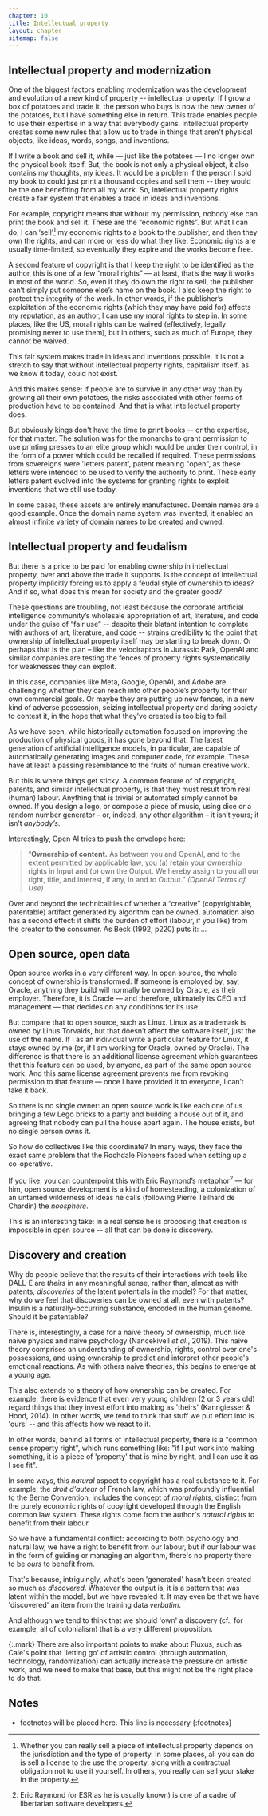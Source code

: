 ```yaml
---
chapter: 10
title: Intellectual property
layout: chapter
sitemap: false
---
```


## Intellectual property and modernization

One of the biggest factors enabling modernization was the development and
evolution of a new kind of property -- intellectual property. If I grow a box of
potatoes and trade it, the person who buys is now the new owner of the potatoes,
but I have something else in return. This trade enables people to use their
expertise in a way that everybody gains. Intellectual property creates some new
rules that allow us to trade in things that aren't physical objects, like ideas,
words, songs, and inventions.

If I write a book and sell it, while — just like the potatoes — I no longer own
the physical book itself. But, the book is not only a physical object, it also
contains my thoughts, my ideas. It would be a problem if the person I sold my book to
could just print a thousand copies and sell them -- they would be the one benefiting
from all my work. So, intellectual property rights create a fair system that
enables a trade in ideas and inventions. 

For example, copyright means that without my permission, nobody else can print
the book and sell it. These are the “economic rights”. But what I can do, I can
‘sell’[^Sell] my economic rights to a book to the publisher, and then they own
the rights, and can more or less do what they like. Economic rights are usually
time-limited, so eventually they expire and the works become free.  

[^Sell]: Whether you can really sell a piece of intellectual property depends on the
    jurisdiction and the type of property. In some places, all you can do is
    sell a license to the use the property, along with a contractual obligation
    not to use it yourself. In others, you really can sell your stake in the
    property.

A second feature of copyright is that I keep the right to be identified as the
author, this is one of a few “moral rights” — at least, that’s the way it works
in most of the world. So, even if they do own the right to sell, the publisher
can’t simply put someone else’s name on the book. I also keep the right to
protect the integrity of the work. In other words, if the publisher’s
exploitation of the economic rights (which they may have paid for) affects my
reputation, as an author, I can use my moral rights to step in. In some places,
like the US, moral rights can be waived (effectively, legally promising never to
use them), but in others, such as much of Europe, they cannot be waived. 

This fair system makes trade in ideas and inventions possible. It is not a
stretch to say that without intellectual property rights, capitalism itself, as
we know it today, could not exist.

And this makes sense: if people are to survive in any other way than by growing
all their own potatoes, the risks associated with other forms of production have
to be contained. And that is what intellectual property does. 

But obviously kings don't have the time to print books -- or the expertise, for
that matter. The solution was for the monarchs to grant permission to use
printing presses to an elite group which would be under their control, in the
form of a power which could be recalled if required. These permissions from
sovereigns were 'letters patent', patent meaning "open", as these letters were
intended to be used to verify the authority to print. These early letters patent
evolved into the systems for granting rights to exploit inventions that we still
use today.

In some cases, these assets are entirely manufactured. Domain names are a good 
example. Once the domain name system was invented, it enabled an almost infinite
variety of domain names to be created and owned. 

## Intellectual property and feudalism

But there is a price to be paid for enabling ownership in intellectual property,
over and above the trade it supports. Is the concept of intellectual property
implicitly forcing us to apply a feudal style of ownership to ideas? And if so,
what does this mean for society and the greater good?

These questions are troubling, not least because the corporate artificial
intelligence community’s wholesale appropriation of art, literature, and code
under the guise of “fair use” -- despite their blatant intention to complete with
authors of art, literature, and code -- strains credibility to the point that
ownership of intellectual property itself may be starting to break down. Or
perhaps that is the plan – like the velociraptors in Jurassic Park, OpenAI and
similar companies are testing the fences of property rights systematically for
weaknesses they can exploit.

In this case, companies like Meta, Google, OpenAI, and Adobe are challenging
whether they can reach into other people’s property for their own commercial
goals. Or maybe they are putting up new fences, in a new kind of adverse
possession, seizing intellectual property and daring society to contest it, in
the hope that what they’ve created is too big to fail.

As we have seen, while historically automation focused on improving the
production of physical goods, it has gone beyond that. The latest generation of
artificial intelligence models, in particular, are capable of automatically
generating images and computer code, for example. These have at least a 
passing resemblance to the fruits of human creative work. 

But this is where things get sticky. A common feature of of copyright, patents,
and similar intellectual property, is that they must result from real (human)
labour. Anything that is trivial or automated simply cannot be owned. If you
design a logo, or compose a piece of music, using dice or a random number
generator – or, indeed, any other algorithm – it isn’t yours; it isn’t
*anybody’s*.

Interestingly, Open AI tries to push the envelope here:

> “**Ownership of content.** As between you and OpenAI, and to the extent permitted
> by applicable law, you (a) retain your ownership rights in Input and (b) own
> the Output. We hereby assign to you all our right, title, and interest, if
> any, in and to Output.” *(OpenAI Terms of Use)*

Over and beyond the technicalities of whether a “creative” (copyrightable,
patentable) artifact generated by algorithm can be owned, automation also has a
second effect: it shifts the burden of effort (labour, if you like) from the
creator to the consumer. As Beck (1992, p220) puts it: ...

## Open source, open data

Open source works in a very different way. In open source, the whole concept of
ownership is transformed. If someone is employed by, say, Oracle, anything they
build will normally be owned by Oracle, as their employer. Therefore, it is
Oracle — and therefore, ultimately its CEO and management — that decides on any
conditions for its use. 

But compare that to open source, such as Linux. Linux as a trademark is owned by
Linus Torvalds, but that doesn’t affect the software itself, just the use of the
name. If I as an individual write a particular feature for Linux, it stays owned
by me (or, if I am working for Oracle, owned by Oracle). The difference is that
there is an additional license agreement which guarantees that this feature can
be used, by anyone, as part of the same open source work. And this same license
agreement prevents me from revoking permission to that feature — once I have
provided it to everyone, I can’t take it back. 

So there is no single owner: an open source work is like each one of us bringing
a few Lego bricks to a party and building a house out of it, and agreeing that
nobody can pull the house apart again. The house exists, but no single person
owns it.

So how do collectives like this coordinate? In many ways, they face the exact
same problem that the Rochdale Pioneers faced when setting up a co-operative. 

If you like, you can counterpoint this with Eric Raymond’s metaphor[^ESR] — for
him, open source development is a kind of homesteading, a colonization of an
untamed wilderness of ideas he calls (following Pierre Teilhard de Chardin) the
*noosphere*.  

[^ESR]: Eric Raymond (or ESR as he is usually known) is one of a cadre of
    libertarian software developers.

This is an interesting take: in a real sense he is proposing that creation is
impossible in open source -- all that can be done is discovery.

## Discovery and creation

Why do people believe that the results of their interactions with tools like
DALL-E are *theirs* in any meaningful sense, rather than, almost as with
patents, *discoveries* of the latent potentials in the model? For that matter,
why do we feel that discoveries can be owned at all, even with patents? Insulin
is a naturally-occurring substance, encoded in the human genome. Should it be
patentable?

There is, interestingly, a case for a naive theory of ownership, much like naive
physics and naive psychology (Nancekivell *et al.*, 2019). This naive theory
comprises an understanding of ownership, rights, control over one's possessions,
and using ownership to predict and interpret other people's emotional reactions.
As with others naive theories, this begins to emerge at a young age. 

This also extends to a theory of how ownership can be created. For example,
there is evidence that even very young children (2 or 3 years old) regard things
that they invest effort into making as 'theirs' (Kanngiesser & Hood, 2014). In
other words, we tend to think that stuff we put effort into is 'ours' -- and
this affects how we react to it. 

In other words, behind all forms of intellectual property, there is a "common
sense property right", which runs something like: "if I put work into making
something, it is a piece of 'property' that is mine by right, and I can use it
as I see fit". 

In some ways, this *natural* aspect to copyright has a real substance to it. For
example, the *droit d'auteur* of French law, which was profoundly influential to
the Berne Convention, includes the concept of *moral rights*, distinct from the
purely economic rights of copyright developed through the English common law
system. These rights come from the author's *natural rights* to benefit from
their labour. 

So we have a fundamental conflict: according to both psychology and natural law,
we have a right to benefit from our labour, but if our labour was in the form of
guiding or managing an algorithm, there's no property there to be *ours* to
benefit from.

That's because, intriguingly, what's been 'generated' hasn't been created so
much as *discovered*. Whatever the output is, it is a pattern that was latent
within the model, but we have revealed it. It may even be that we have
'discovered' an item from the training data *verbatim*. 

And although we tend to think that we should 'own' a discovery (cf., for
example, all of colonialism) that is a very different proposition.

{:.mark} 
There are also important points to make about Fluxus, such as Cale's point that
'letting go' of artistic control (through automation, technology, randomization)
can actually increase the pressure on artistic work, and we need to make that
base, but this might not be the right place to do that.


## Notes

* footnotes will be placed here. This line is necessary
{:footnotes}
